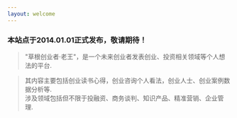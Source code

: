 ```yaml
---
layout: welcome 
---
```


###  本站点于2014.01.01正式发布，敬请期待！ 

  
>  "草根创业者·老王"，是一个未来创业者发表创业、投资相关领域等个人想法的平台.    


>  其内容主要包括创业读书心得，创业咨询个人看法，创业人士、创业案例数据分析等.    
>  涉及领域包括但不限于投融资、商务谈判、知识产品、精准营销、企业管理.    

